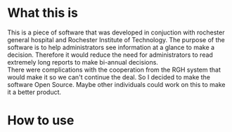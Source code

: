 <h1>What this is</h1>
<p>This is a piece of software that was developed in conjuction with rochester general hospital and Rochester Institute of Technology. The purpose of the software is to help administrators see information at a glance to make a decision. Therefore it would reduce the need for administrators to read extremely long reports to make bi-annual decisions. </br> There were complications with the cooperation from the RGH system that would make it so we can't continue the deal. So I decided to make the software Open Source. Maybe other individuals could work on this to make it a better product.</p>
<h1>How to use</h1>
<p></p>
